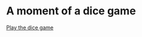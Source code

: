 
A moment of a dice game
=======================================

 [Play the dice game](diceGame/start)
